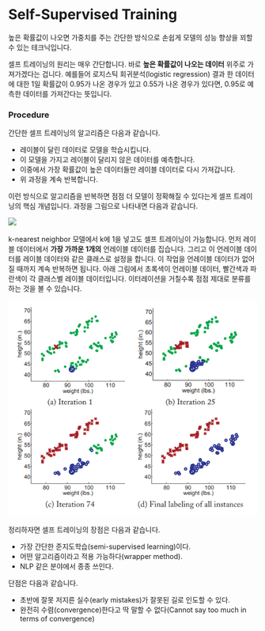 # Self-Supervised Training

높은 확률값이 나오면 가중치를 주는 간단한 방식으로 손쉽게 모델의 성능 향상을 꾀할 수 있는 테크닉입니다.

 셀프 트레이닝의 원리는 매우 간단합니다. 바로 **높은 확률값이 나오는 데이터** 위주로 가져가겠다는 겁니다. 예를들어 로지스틱 회귀분석\(logistic regression\) 결과 한 데이터에 대한 1일 확률값이 0.95가 나온 경우가 있고 0.55가 나온 경우가 있다면, 0.95로 예측한 데이터를 가져간다는 뜻입니다.

### Procedure <a id="procedure"></a>

간단한 셀프 트레이닝의 알고리즘은 다음과 같습니다.

* 레이블이 달린 데이터로 모델을 학습시킵니다.
* 이 모델을 가지고 레이블이 달리지 않은 데이터를 예측합니다.
* 이중에서 가장 확률값이 높은 데이터들만 레이블 데이터로 다시 가져갑니다.
* 위 과정을 계속 반복합니다.

이런 방식으로 알고리즘을 반복하면 점점 더 모델이 정확해질 수 있다는게 셀프 트레이닝의 핵심 개념입니다. 과정을 그림으로 나타내면 다음과 같습니다.

[![](https://i.imgur.com/puPDnOX.png)](https://imgur.com/puPDnOX)



 k-nearest neighbor 모델에서 k에 1을 넣고도 셀프 트레이닝이 가능합니다. 먼저 레이블 데이터에서 **가장 가까운 1개의** 언레이블 데이터를 집습니다. 그리고 이 언레이블 데이터를 레이블 데이터와 같은 클래스로 설정을 합니다. 이 작업을 언레이블 데이터가 없어질 때까지 계속 반복하면 됩니다. 아래 그림에서 초록색이 언레이블 데이터, 빨간색과 파란색이 각 클래스별 레이블 데이터입니다. 이터레이션을 거칠수록 점점 제대로 분류를 하는 것을 볼 수 있습니다.

![](../.gitbook/assets/image%20%28280%29.png)

정리하자면 셀프 트레이닝의 장점은 다음과 같습니다.

* 가장 간단한 준지도학습\(semi-supervised learning\)이다.
* 어떤 알고리즘이라고 적용 가능하다\(wrapper method\).
* NLP 같은 분야에서 종종 쓰인다.

단점은 다음과 같습니다.

* 초반에 잘못 저지른 실수\(early mistakes\)가 잘못된 길로 인도할 수 있다.
* 완전히 수렴\(convergence\)한다고 딱 말할 수 없다\(Cannot say too much in terms of convergence\)

